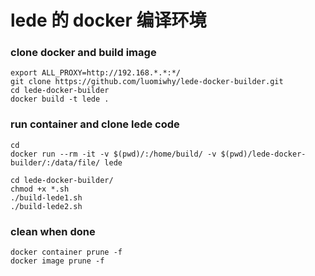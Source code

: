 # lede 的 docker 编译环境

### clone docker and build image

```
export ALL_PROXY=http://192.168.*.*:*/
git clone https://github.com/luomiwhy/lede-docker-builder.git
cd lede-docker-builder
docker build -t lede .
```

### run container and clone lede code

```
cd 
docker run --rm -it -v $(pwd)/:/home/build/ -v $(pwd)/lede-docker-builder/:/data/file/ lede

cd lede-docker-builder/
chmod +x *.sh
./build-lede1.sh
./build-lede2.sh
```

### clean when done
```
docker container prune -f
docker image prune -f
```
